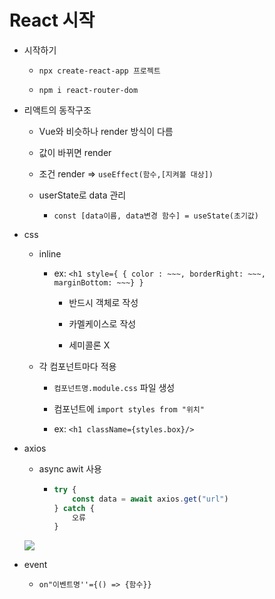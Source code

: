 # React 시작

- 시작하기
  
  - `npx create-react-app 프로젝트`
  
  - `npm i react-router-dom`

- 리액트의 동작구조
  
  - Vue와 비슷하나 render 방식이 다름
  
  - 값이 바뀌면 render
  
  - 조건 render =>  `useEffect(함수,[지켜볼 대상])`
  
  - userState로 data 관리
    
    - `const [data이름, data변경 함수] = useState(초기값)`

- css
  
  - inline
    
    - ex: `<h1 style={ { color : ~~~, borderRight: ~~~, marginBottom: ~~~} }`
      
      - 반드시 객체로 작성
      
      - 카멜케이스로 작성
      
      - 세미콜론 X
  
  - 각 컴포넌트마다 적용
    
    - `컴포넌트명.module.css` 파일 생성
    
    - 컴포넌트에 `import styles from "위치"`
    
    - ex: `<h1 className={styles.box}/>`

- axios
  
  - async awit 사용
    
    - ```javascript
      try {
          const data = await axios.get("url")
      } catch {
          오류
      }
      ```
  
  ![](C:\Users\q\AppData\Roaming\marktext\images\2022-12-10-02-35-35-image.png)

- event
  
  - `on"이벤트명''={() => {함수}}`
